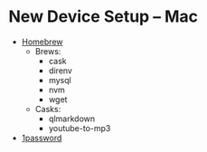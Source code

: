 # New Device Setup – Mac
* [Homebrew](https://brew.sh/)
  * Brews:
    * cask
    * direnv
    * mysql
    * nvm
    * wget
  * Casks:
    * qlmarkdown
    * youtube-to-mp3
* [1password](https://1password.com/downloads/mac/)
